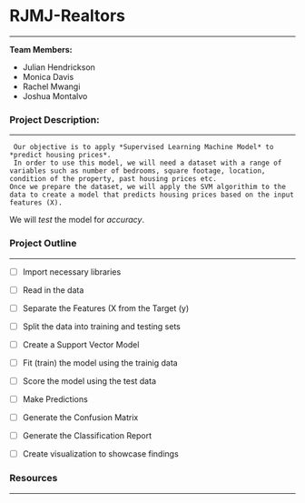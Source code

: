 # RJMJ-Realtors
---
**Team Members:**
* Julian Hendrickson
* Monica Davis
* Rachel Mwangi
* Joshua Montalvo

### Project Description:
---

     Our objective is to apply *Supervised Learning Machine Model* to *predict housing prices*.
     In order to use this model, we will need a dataset with a range of variables such as number of bedrooms, square footage, location, condition of the property, past housing prices etc.
    Once we prepare the dataset, we will apply the SVM algorithim to the data to create a model that predicts housing prices based on the input features (X).
We will *test* the model for *accuracy*.

### Project Outline
---

- [ ] Import necessary libraries

- [ ] Read in the data

- [ ] Separate the Features (X from the Target (y)

- [ ] Split the data into training and testing sets

- [ ] Create a Support Vector Model

- [ ] Fit (train) the model using the trainig data

- [ ] Score the model using the test data

- [ ] Make Predictions

- [ ] Generate the Confusion Matrix

- [ ] Generate the Classification Report

- [ ] Create visualization to showcase findings

 
### Resources
---

